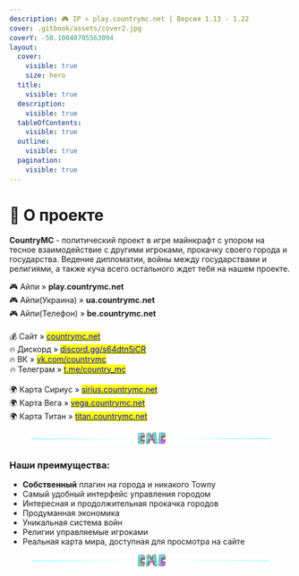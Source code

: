 ```yaml
---
description: 🎮 IP » play.countrymc.net | Версия 1.13 - 1.22
cover: .gitbook/assets/cover2.jpg
coverY: -50.10040705563094
layout:
  cover:
    visible: true
    size: hero
  title:
    visible: true
  description:
    visible: true
  tableOfContents:
    visible: true
  outline:
    visible: true
  pagination:
    visible: true
---
```


# 👋 О проекте

**CountryMC** - политический проект в игре майнкрафт с упором на тесное взаимодействие с другими игроками, прокачку своего города и государства. Ведение дипломатии, войны между государствами и религиями, а также куча всего остального ждет тебя на нашем проекте.

🎮 Айпи » **play.countrymc.net**\
🎮 Айпи(Украина) » **ua.countrymc.net**\
🎮 Айпи(Телефон) » **be.countrymc.net**\
\
💰 Сайт » [<mark style="color:blue;">countrymc.net</mark>](https://vk.com/away.php?to=http%3A%2F%2Fcountrymc.net\&cc_key=)\
🔥 Дискорд » [<mark style="color:blue;">discord.gg/s64dtn5jCR</mark>](https://discord.gg/s64dtn5jCR)\
🔥 ВК » [<mark style="color:blue;">vk.com/countrymc</mark>](https://vk.com/countrymc)\
![🔥](data:image/gif;base64,R0lGODlhAQABAAAAACH5BAEKAAEALAAAAAABAAEAAAICTAEAOw==)🔥 Телеграм » [<mark style="color:blue;">t.me/country\_mc</mark>](https://t.me/country_mc)\
\
🌍 Карта Сириус » [<mark style="color:blue;">sirius.countrymc.net</mark>](https://sirius.countrymc.net)\
🌍 Карта Вега » [<mark style="color:blue;">vega.countrymc.net</mark>](https://vega.countrymc.net)\
🌍 Карта Титан » [<mark style="color:blue;">titan.countrymc.net</mark>](https://titan.countrymc.net)

<figure><img src=".gitbook/assets/gitlab_hr7.svg" alt=""><figcaption></figcaption></figure>

### Наши преимущества:

* **Собственный** плагин на города и никакого Towny
* Самый удобный интерфейс управления городом
* Интересная и продолжительная прокачка городов
* Продуманная экономика
* Уникальная система войн
* Религии управляемые игроками
* Реальная карта мира, доступная для просмотра на сайте

<figure><img src=".gitbook/assets/gitlab_hr7.svg" alt=""><figcaption></figcaption></figure>

